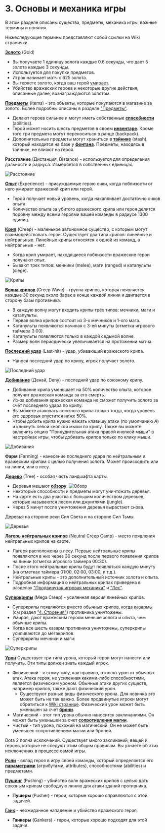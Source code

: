 # 3. Основы и механика игры

В этом разделе описаны существа, предметы, механика игры, важные термины и понятия.

Нижеследующие термины представляют собой ссылки на Wiki странички.

[**Золото**](https://dota2-ru.gamepedia.com/%D0%97%D0%BE%D0%BB%D0%BE%D1%82%D0%BE) (Gold)

* Вы получаете 1 единицу золота каждые 0.6 секунды, что дает 5 золота каждые 3 секунды.
* Используется для покупки предметов.
* Игрок начинает матч с 625 золота.
* Вы теряете золото, когда ваш герой [умирает](https://dota2-ru.gamepedia.com/%D0%97%D0%BE%D0%BB%D0%BE%D1%82%D0%BE#.D0.92.D1.8B.D0.BA.D1.83.D0.BF).
* Убийство вражеских героев и некоторые другие действия, описанные далее, вознаграждаются золотом.

[**Предметы**](https://dota2-ru.gamepedia.com/%D0%9F%D1%80%D0%B5%D0%B4%D0%BC%D0%B5%D1%82%D1%8B) (Items) - это объекты, которые покупаются в магазине за золото. Более подробны описаны в разделе ["Предметы"]().

* Делают героев сильнее и могут иметь собственные [**способности**](https://dota2-ru.gamepedia.com/%D0%A1%D0%BF%D0%BE%D1%81%D0%BE%D0%B1%D0%BD%D0%BE%D1%81%D1%82%D0%B8) (abilities).
* Герой может носить шесть предметов в своем [**инвентаре**](https://dota2-ru.gamepedia.com/%D0%98%D0%BD%D1%82%D0%B5%D1%80%D1%84%D0%B5%D0%B9%D1%81#.D0.98.D0.BD.D0.B2.D0.B5.D0.BD.D1.82.D0.B0.D1.80.D1.8C). Кроме того три предмета могут переноситься в ранце (backpack).
* Дополнительные предметы могут храниться в [**тайнике**](https://dota2-ru.gamepedia.com/%D0%98%D0%BD%D1%82%D0%B5%D1%80%D1%84%D0%B5%D0%B9%D1%81#.D0.A2.D0.B0.D0.B9.D0.BD.D0.B8.D0.BA) (stash), который находится на базе у [**фонтана**](https://dota2-ru.gamepedia.com/%D0%A1%D1%82%D1%80%D0%BE%D0%B5%D0%BD%D0%B8%D1%8F#.D0.A4.D0.BE.D0.BD.D1.82.D0.B0.D0.BD.D1.8B). Предметы, находясь в тайнике, не влияют на героя.

**Расстояние** (Дистанция, Distance) - используется для определения дальности и радиуса. Измеряется в собственных единицах.

![Расстояние](images/3.1_distance.png)

[**Опыт**](https://dota2-ru.gamepedia.com/%D0%9E%D0%BF%D1%8B%D1%82) (Experience) - присуждаемые герою очки, когда поблизости от него умирает вражеский крип или герой.

* Герой получает новый уровень, когда накапливает достаточно очков опыта.
* Количество опыта за убитого вражеского крипа или героя делится поровну между всеми героями вашей команды в радиусе 1300 единиц.

[**Крип**](https://dota2-ru.gamepedia.com/%D0%9A%D1%80%D0%B8%D0%BF%D1%8B) (Creep) - маленькое автономное существо, с которым могут взаимодействовать герои. Существует два типа крипов: линейные и нейтральные. Линейные крипы относятся к одной из команд, а нейтральные - нет.

* Когда крип умирает, находящиеся поблизости вражеские герои получают опыт.
* Бывают трех типов: мечники (melee), маги (ranged) и катапульты (siege).

![Крипы](images/3.2_creeps.png)

[**Волна крипов**](https://dota2-ru.gamepedia.com/%D0%9B%D0%B8%D0%BD%D0%B5%D0%B9%D0%BD%D1%8B%D0%B5_%D0%BA%D1%80%D0%B8%D0%BF%D1%8B) (Creep Wave) - группа крипов, которая появляется каждые 30 секунд около барак в конце каждой линии и двигается в сторону базы противника.

* В каждую волну могут входить крипы трёх типов: мечники, маги и катапульты.
* Первая волна крипов состоит из 3-х мечников и 1-ого мага.
* Катапульты появляются начиная с 3-ей минуты (отметка игрового таймера 3:00).
* Катапульты появляются только в каждой седьмой волне.
* Размер волн периодически увеличивается на протяжении матча.

[**Последний удар**](https://dota2-ru.gamepedia.com/%D0%A2%D0%B5%D1%85%D0%BD%D0%B8%D0%BA%D0%B0_%D0%BA%D0%BE%D0%BD%D1%82%D1%80%D0%BE%D0%BB%D1%8F_%D0%BA%D1%80%D0%B8%D0%BF%D0%BE%D0%B2#.D0.9F.D0.BE.D1.81.D0.BB.D0.B5.D0.B4.D0.BD.D0.B8.D0.B9_.D1.83.D0.B4.D0.B0.D1.80) (Last-hit) - удар, убивающий вражеского крипа.

* Нанося последний удар по крипу, игрок получает золото.

![Последний удар](images/3.3_last-hit.gif)

[**Добивание**](https://dota2-ru.gamepedia.com/%D0%94%D0%BE%D0%B1%D0%B8%D0%B2%D0%B0%D0%BD%D0%B8%D0%B5) (Денай, Deny) - последний удар по союзному крипу.

* Добивание крипа уменьшает на 50% количество опыта, которое получит вражеская команда за его смерть.
* Из-за добивания вражеская команда не сможет получить золото за счёт последнего удара по крипу.
* Вы можете атаковать союзного крипа только тогда, когда уровень его здоровья опустится ниже 50%.
* Чтобы добить крипа нужно нажать клавишу атаки (по умолчанию *A*) и кликнуть левой кнопкой мыши по крипу. Также вы можете включить опцию "Принудительная атака правой кнопкой мыши" в настройках игры, чтобы добивать крипов только по клику мыши.

![Добивания](images/3.4_deny.gif)

**Фарм** (Farming) - нанесение последнего удара по нейтральным и вражеским крипам с целью получения золота. Может происходить или на линии, или в лесу.

[**Дерево**](https://dota2-ru.gamepedia.com/%D0%94%D0%B5%D1%80%D0%B5%D0%B2%D1%8C%D1%8F) (Tree) - особая часть ландшафта карты.

* Деревья мешают [**обзору**](https://dota2-ru.gamepedia.com/%D0%9E%D0%B1%D0%B7%D0%BE%D1%80).
![Обзор](images/3.5_tree_vision.gif)
* Некоторые способности и предметы могут уничтожать деревья.
* На карте есть два участка с большим количеством деревьев, которые называются лесом или джунглями (jungle).
* Через 5 минут после уничтожения деревья вырастают снова.

Деревья на стороне реки Сил Света и на стороне Сил Тьмы.

![Деревья](images/3.6_tree.png)

[**Лагерь нейтральных крипов**](https://dota2-ru.gamepedia.com/%D0%9D%D0%B5%D0%B9%D1%82%D1%80%D0%B0%D0%BB%D1%8C%D0%BD%D1%8B%D0%B5_%D0%BA%D1%80%D0%B8%D0%BF%D1%8B) (Neutral Creep Camp) - место появления нейтральных крипов на карте.

* Лагеря расположены в лесу. Первые нейтральные крипы появляются в них через 30 секунд после первого появления крипов на линии (отметка игрового таймера 00:30).
* После этого нейтральные крипы будут появляться каждую минуту (на отметках таймера 01:00, 02:00, 03:00, и т.д.).
* Нейтральные крипы - это дополнительный источник золота и опыта.
* Подробная информация о нейтральных крипах приведена в разделах ["Продвинутая игровая механика"]() и ["Лес"]().

[**Суперкрипы**](https://dota2-ru.gamepedia.com/%D0%9B%D0%B8%D0%BD%D0%B5%D0%B9%D0%BD%D1%8B%D0%B5_%D0%BA%D1%80%D0%B8%D0%BF%D1%8B#.D0.A2.D0.B8.D0.BF.D1.8B) (Mega Creep) - усиленная версия линейных крипов.

* Суперкрипы появляются вместо обычных крипов, когда казармы (см раздел ["4. Строения"](4_buildings.md)) противника уничтожены.
* Умирая, дают вражеским героям меньше золота и опыта, чем обычные крипы.
* Когда все шесть казарм противника уничтожены, суперкрипы усиливаются до мегакрипов.
* Суперкрипы мечники и маги:

![Суперкрипы](images/3.7_super_creep.png)

[**Урон**](https://dota2-ru.gamepedia.com/%D0%A2%D0%B8%D0%BF%D1%8B_%D1%83%D1%80%D0%BE%D0%BD%D0%B0)
Существует три типа урона, который герои могут нанести или получить. Эти типы должен знать каждый игрок.

* Физический - к этому типу, как правило, относят урон от обычных атак. Атака героя, не усиленная какими-либо способностями, является физическим уроном. Обычные атаки других существ, например крипов, также дают физический урон.
	* Существуют разные виды физического урона. Для новичка это может быть не так важно. Более продвинутые игроки могут обратиться к [Wiki странице](https://dota2-ru.gamepedia.com/%D0%A2%D0%B8%D0%BF%D1%8B_%D1%83%D1%80%D0%BE%D0%BD%D0%B0#.D0.A2.D0.B8.D0.BF.D1.8B_.D1.84.D0.B8.D0.B7.D0.B8.D1.87.D0.B5.D1.81.D0.BA.D0.BE.D0.B3.D0.BE_.D1.83.D1.80.D0.BE.D0.BD.D0.B0). Физический урон может быть уменьшен за счет [**брони**](https://dota2-ru.gamepedia.com/%D0%91%D1%80%D0%BE%D0%BD%D1%8F).
* Магический - этот тип урона обычно наносится заклинаниями. Он может быть уменьшен за счет [**сопротивления магии**](https://dota2-ru.gamepedia.com/%D0%A1%D0%BE%D0%BF%D1%80%D0%BE%D1%82%D0%B8%D0%B2%D0%BB%D0%B5%D0%BD%D0%B8%D0%B5_%D0%BC%D0%B0%D0%B3%D0%B8%D0%B8).
* Чистый - тип урона, похожий на магический. Он не может быть уменьшен сопротивлением магии или броней.

Dota 2 полна исключений. Существует много заклинаний, вещей и героев, которые не следуют этим общим правилам. Вы узнаете об этих исключениях в процессе самой игры.

[**Роли**](https://dota2-ru.gamepedia.com/%D0%A0%D0%BE%D0%BB%D0%B8) - вклад героя в игру своей команды, который определяется его [**параметрами**](https://dota2-ru.gamepedia.com/%D0%90%D1%82%D1%80%D0%B8%D0%B1%D1%83%D1%82%D1%8B) (атрибутами, attributes), способностями (abilities) и предметами.

[**Пушинг**](https://dota2-ru.gamepedia.com/%D0%9E%D1%81%D0%B0%D0%B4%D0%B0) (Pushing) - убийство волн вражеских крипов с целью дать союзным крипам свободную линию для атаки зданий противника.

* **Пушеры** (Pusher) - герои, которые хорошо справляются с этой задачей.

[**Ганк**](https://dota2-ru.gamepedia.com/%D0%93%D0%B0%D0%BD%D0%BA) - неожиданное нападение и убийство вражеского героя.

* **Ганкеры** (Gankers) - герои, которые хорошо подходят для этой задачи.
